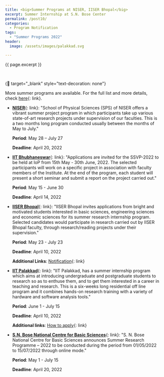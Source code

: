 ```yaml
---
title: <big>Summer Programs at NISER, IISER Bhopal</big>
excerpt: Summer Internship at S.N. Bose Center
permalink: /post10/
categories:
  - Program Notification
tags:
  - "Summer Programs 2022"
header:
  image: /assets/images/palakkad.svg

---
```


<span class="excerpt">{{ page.excerpt }}</span>

<br>

{:link: target="_blank" style="text-decoration: none"}

More summer programs are available. For the full list and more details, check [here](/summer/){: link}. 

- [**NISER**](https://www.niser.ac.in/sps/scholarship/summer-project-programme-2022){: link}: "School of Physical Sciences (SPS) of NISER offers a vibrant summer project program in which participants take up various state-of-art research projects under supervision of our faculties. This is a two months long program conducted usually between the months of May to July."

	**Period**: May 28 – July 27

	**Deadline**: April 20, 2022

- [**IIT Bhubhaneswar**](https://www.iopb.res.in/job/2022/SSVP-2022.pdf){: link}: "Applications are invited for the SSVP-2022 to be held at IoP from 15th May - 30th June, 2022. The selected participants will work on a specific project in association with faculty members of the Institute. At the end of the program, each student will present a short seminar and submit a report on the project carried out."

	**Period**: May 15 - June 30

	**Deadline**: April 14, 2022

- [**IISER Bhopal**](https://www.iiserb.ac.in/doaa/internship){: link}: "IISER Bhopal invites applications from bright and motivated students interested in basic sciences, engineering sciences and economic sciences for its summer research internship program. Selected candidates would participate in research carried out by IISER Bhopal faculty, through research/reading projects under their supervision."

	**Period**: May 23 - July 23

	**Deadline**: April 10, 2022

	**Additional Links**: [Notification](https://www.iiserb.ac.in/assets/all_upload/doaa/IISER_Bhopal_Summer_Internship_2022.pdf){: link}

- [**IIT Palakkad**](https://sun.iitpkd.ac.in/){: link}: "IIT Palakkad, has a summer internship program which aims at introducing undergraduate and postgraduate students to research so as to enthuse them, and to get them interested in a career in teaching and research. This is a  six-weeks long residential off line program and it combines hands-on research training with a variety of hardware and software analysis tools."

	**Period**: June 1 - July 15

	**Deadline**: April 10, 2022

	**Additional links**: [How to apply](https://sun.iitpkd.ac.in/how-to-apply){: link}


- [**S.N. Bose National Centre for Basic Sciences**](https://www.bose.res.in/linked-objects/linkageprogs/VASP/SRP-2022_Advertisement_WEB.pdf){: link}: "S. N. Bose National Centre for Basic Sciences announces Summer Research Programme – 2022 to be conducted during the period from 01/05/2022 to 15/07/2022 through online mode."

	**Period**: May 1 - July 15

	**Deadline**: April 20, 2022
